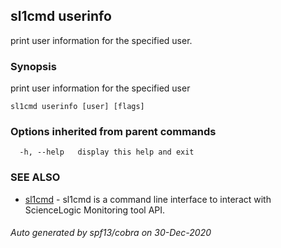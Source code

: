 ## sl1cmd userinfo

print user information for the specified user.

### Synopsis

print user information for the specified user

```
sl1cmd userinfo [user] [flags]
```

### Options inherited from parent commands

```
  -h, --help   display this help and exit
```

### SEE ALSO

* [sl1cmd](sl1cmd.md)	 - sl1cmd is a command line interface to interact with ScienceLogic Monitoring tool API.

###### Auto generated by spf13/cobra on 30-Dec-2020
